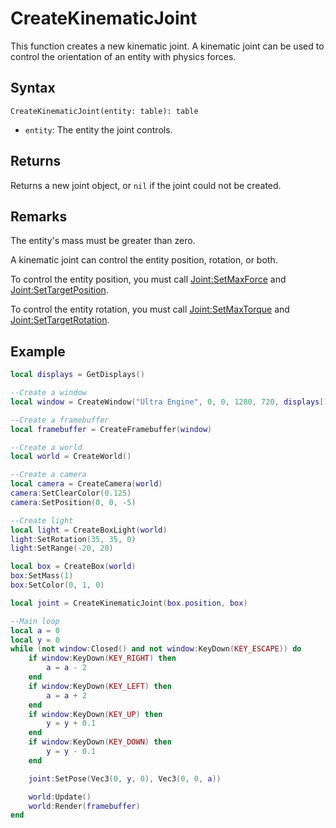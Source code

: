 # CreateKinematicJoint

This function creates a new kinematic joint. A kinematic joint can be used to control the orientation of an entity with physics forces.

## Syntax

`CreateKinematicJoint(entity: table): table`

- `entity`: The entity the joint controls.

## Returns

Returns a new joint object, or `nil` if the joint could not be created.

## Remarks

The entity's mass must be greater than zero.

A kinematic joint can control the entity position, rotation, or both.

To control the entity position, you must call [Joint:SetMaxForce](Joint_SetMaxForce.md) and [Joint:SetTargetPosition](Joint_SetTargetPosition.md).

To control the entity rotation, you must call [Joint:SetMaxTorque](Joint_SetMaxTorque.md) and [Joint:SetTargetRotation](Joint_SetTargetRotation.md).

## Example

```lua
local displays = GetDisplays()

--Create a window
local window = CreateWindow("Ultra Engine", 0, 0, 1280, 720, displays[1], WINDOW_CENTER | WINDOW_TITLEBAR)

--Create a framebuffer
local framebuffer = CreateFramebuffer(window)

--Create a world
local world = CreateWorld()

--Create a camera    
local camera = CreateCamera(world)
camera:SetClearColor(0.125)
camera:SetPosition(0, 0, -5)

--Create light
local light = CreateBoxLight(world)
light:SetRotation(35, 35, 0)
light:SetRange(-20, 20)

local box = CreateBox(world)
box:SetMass(1)
box:SetColor(0, 1, 0)

local joint = CreateKinematicJoint(box.position, box)

--Main loop
local a = 0
local y = 0
while (not window:Closed() and not window:KeyDown(KEY_ESCAPE)) do
    if window:KeyDown(KEY_RIGHT) then
        a = a - 2
    end
    if window:KeyDown(KEY_LEFT) then
        a = a + 2
    end
    if window:KeyDown(KEY_UP) then
        y = y + 0.1
    end
    if window:KeyDown(KEY_DOWN) then
        y = y - 0.1
    end

    joint:SetPose(Vec3(0, y, 0), Vec3(0, 0, a))

    world:Update()
    world:Render(framebuffer)
end
```
